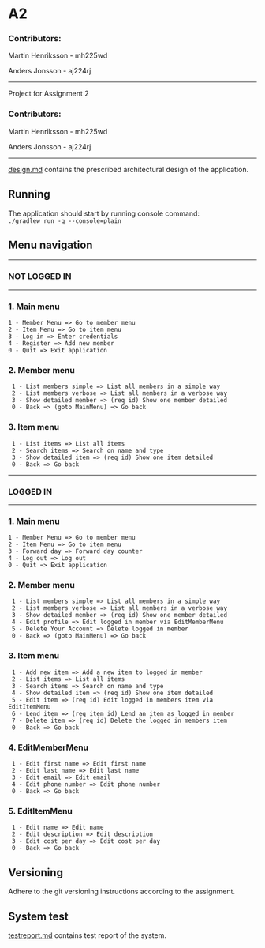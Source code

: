 # A2

### Contributors:

Martin Henriksson - mh225wd

Anders Jonsson - aj224rj

---

Project for Assignment 2

### Contributors:

Martin Henriksson - mh225wd

Anders Jonsson - aj224rj

---

[design.md](design.md) contains the prescribed architectural design of the application.


## Running
The application should start by running console command:  
`./gradlew run -q --console=plain`

## Menu navigation

---
### NOT LOGGED IN
---

### 1. Main menu 
    1 - Member Menu => Go to member menu
    2 - Item Menu => Go to item menu
    3 - Log in => Enter credentials
    4 - Register => Add new member
    0 - Quit => Exit application

### 2. Member menu 
     1 - List members simple => List all members in a simple way
     2 - List members verbose => List all members in a verbose way
     3 - Show detailed member => (req id) Show one member detailed 
     0 - Back => (goto MainMenu) => Go back

### 3. Item menu
     1 - List items => List all items
     2 - Search items => Search on name and type
     3 - Show detailed item => (req id) Show one item detailed
     0 - Back => Go back

---
### LOGGED IN
---

### 1. Main menu 
    1 - Member Menu => Go to member menu
    2 - Item Menu => Go to item menu
    3 - Forward day => Forward day counter
    4 - Log out => Log out
    0 - Quit => Exit application

### 2. Member menu 
     1 - List members simple => List all members in a simple way
     2 - List members verbose => List all members in a verbose way
     3 - Show detailed member => (req id) Show one member detailed 
     4 - Edit profile => Edit logged in member via EditMemberMenu
     5 - Delete Your Account => Delete logged in member
     0 - Back => (goto MainMenu) => Go back

### 3. Item menu
     1 - Add new item => Add a new item to logged in member
     2 - List items => List all items
     3 - Search items => Search on name and type
     4 - Show detailed item => (req id) Show one item detailed
     5 - Edit item => (req id) Edit logged in members item via EditItemMenu
     6 - Lend item => (req item id) Lend an item as logged in member
     7 - Delete item => (req id) Delete the logged in members item
     0 - Back => Go back

### 4. EditMemberMenu
     1 - Edit first name => Edit first name
     2 - Edit last name => Edit last name
     3 - Edit email => Edit email
     4 - Edit phone number => Edit phone number
     0 - Back => Go back

### 5. EditItemMenu
     1 - Edit name => Edit name
     2 - Edit description => Edit description
     3 - Edit cost per day => Edit cost per day
     0 - Back => Go back



## Versioning

Adhere to the git versioning instructions according to the assignment.

## System test
[testreport.md](testreport.md) contains test report of the system.
